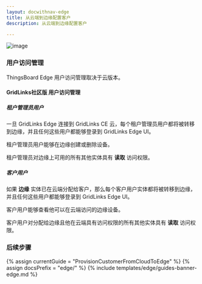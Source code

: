 ```yaml
---
layout: docwithnav-edge
title: 从云端到边缘配置客户
description: 从云端到边缘配置客户

---
```


![image](/images/coming-soon.jpg)

### 用户访问管理

ThingsBoard Edge 用户访问管理取决于云版本。

#### GridLinks社区版 用户访问管理

##### 租户管理员用户
一旦 GridLinks Edge 连接到 GridLinks CE 云，每个租户管理员用户都将被转移到边缘，并且任何这些用户都能够登录到 GridLinks Edge UI。

租户管理员用户能够在边缘创建或删除设备。

租户管理员对边缘上可用的所有其他实体具有 **读取** 访问权限。

##### 客户用户
如果 **边缘** 实体已在云端分配给客户，那么每个客户用户实体都将被转移到边缘，并且任何这些用户都能够登录到 GridLinks Edge UI。

客户用户能够查看他可以在云端访问的边缘设备。

客户用户对分配给边缘且他在云端具有访问权限的所有其他实体具有 **读取** 访问权限。

### 后续步骤

{% assign currentGuide = "ProvisionCustomerFromCloudToEdge" %}
{% assign docsPrefix = "edge/" %}
{% include templates/edge/guides-banner-edge.md %}